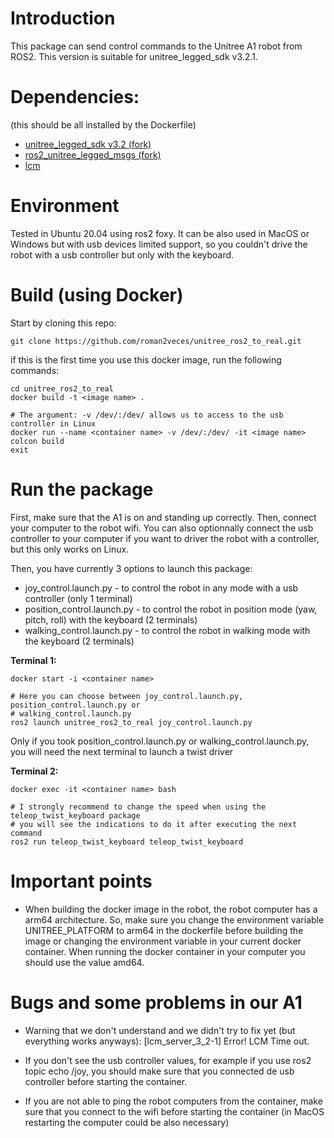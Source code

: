 # Introduction
This package can send control commands to the Unitree A1 robot from ROS2. 
This version is suitable for unitree_legged_sdk v3.2.1.

# Dependencies:
(this should be all installed by the Dockerfile)

* [unitree_legged_sdk v3.2 (fork)](https://github.com/roman2veces/unitree_legged_sdk)
* [ros2_unitree_legged_msgs (fork)](https://github.com/roman2veces/ros2_unitree_legged_msgs)
* [lcm](https://github.com/lcm-proj/lcm/archive/refs/tags/)

# Environment
Tested in Ubuntu 20.04 using ros2 foxy. It can be also used in MacOS or Windows but with usb devices limited support, so you couldn't drive the robot with a usb controller but only with the keyboard.

# Build (using Docker)
Start by cloning this repo:
```
git clone https://github.com/roman2veces/unitree_ros2_to_real.git
```

if this is the first time you use this docker image, run the following commands: 

```
cd unitree_ros2_to_real
docker build -t <image name> .

# The argument: -v /dev/:/dev/ allows us to access to the usb controller in Linux
docker run --name <container name> -v /dev/:/dev/ -it <image name>
colcon build
exit 
```

# Run the package
First, make sure that the A1 is on and standing up correctly. Then, connect your computer to 
the robot wifi. You can also optionnally connect the usb controller to your computer if you want to driver the robot with a controller, but this only works on Linux. 

Then, you have currently 3 options to launch this package:
- joy_control.launch.py - to control the robot in any mode with a usb controller (only 1 terminal)
- position_control.launch.py - to control the robot in position mode (yaw, pitch, roll) with the keyboard (2 terminals)
- walking_control.launch.py - to control the robot in walking mode with the keyboard (2 terminals)

**Terminal 1:**
```
docker start -i <container name>

# Here you can choose between joy_control.launch.py, position_control.launch.py or 
# walking_control.launch.py
ros2 launch unitree_ros2_to_real joy_control.launch.py
```

Only if you took position_control.launch.py or walking_control.launch.py, you will need the next 
terminal to launch a twist driver 

**Terminal 2:**
```
docker exec -it <container name> bash

# I strongly recommend to change the speed when using the teleop_twist_keyboard package
# you will see the indications to do it after executing the next command
ros2 run teleop_twist_keyboard teleop_twist_keyboard
```

# Important points

- When building the docker image in the robot, the robot computer has a arm64 architecture. So, make sure you change the environment variable UNITREE_PLATFORM to arm64 in the dockerfile before building the image or changing the environment variable in your current docker container. When running the docker container in your computer you should use the value amd64.

# Bugs and some problems in our A1

- Warning that we don't understand and we didn't try to fix yet (but everything works anyways): [lcm_server_3_2-1] Error! LCM Time out.

- If you don't see the usb controller values, for example if you use ros2 topic echo /joy, you should make sure that you connected de usb controller before starting the container.

- If you are not able to ping the robot computers from the container, make sure that you connect to the wifi before starting the container (in MacOS restarting the computer could be also necessary) 

